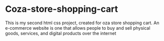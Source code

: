 # Coza-store-shopping-cart
This is my second html css project, created for oza store shopping cart. An e-commerce website is one that allows people to buy and sell physical goods, services, and digital products over the internet
